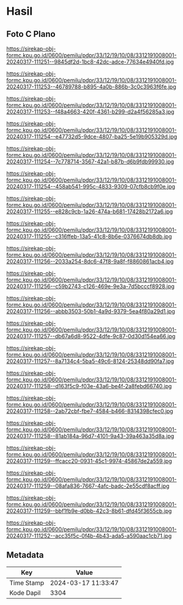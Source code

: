 # Hasil

## Foto C Plano

https://sirekap-obj-formc.kpu.go.id/0600/pemilu/pdpr/33/12/19/10/08/3312191008001-20240317-111251--9845df2d-1bc8-42dc-adce-77634e4940fd.jpg

https://sirekap-obj-formc.kpu.go.id/0600/pemilu/pdpr/33/12/19/10/08/3312191008001-20240317-111253--46789788-b895-4a0b-886b-3c0c3963f6fe.jpg

https://sirekap-obj-formc.kpu.go.id/0600/pemilu/pdpr/33/12/19/10/08/3312191008001-20240317-111253--f48a4663-420f-4361-b299-d2a4f56285a3.jpg

https://sirekap-obj-formc.kpu.go.id/0600/pemilu/pdpr/33/12/19/10/08/3312191008001-20240317-111254--e47732d5-9dce-4807-ba25-5e19b905329d.jpg

https://sirekap-obj-formc.kpu.go.id/0600/pemilu/pdpr/33/12/19/10/08/3312191008001-20240317-111254--7c778714-3567-42a1-b87b-d6b9fdb99930.jpg

https://sirekap-obj-formc.kpu.go.id/0600/pemilu/pdpr/33/12/19/10/08/3312191008001-20240317-111254--458ab541-995c-4833-9309-07cfb8cb9f0e.jpg

https://sirekap-obj-formc.kpu.go.id/0600/pemilu/pdpr/33/12/19/10/08/3312191008001-20240317-111255--e828c9cb-1a26-474a-b681-17428b2172a6.jpg

https://sirekap-obj-formc.kpu.go.id/0600/pemilu/pdpr/33/12/19/10/08/3312191008001-20240317-111255--c316ffeb-13a5-41c8-8b6e-0376674db8db.jpg

https://sirekap-obj-formc.kpu.go.id/0600/pemilu/pdpr/33/12/19/10/08/3312191008001-20240317-111256--2033a254-8dc6-47f8-9a8f-f8860861acb4.jpg

https://sirekap-obj-formc.kpu.go.id/0600/pemilu/pdpr/33/12/19/10/08/3312191008001-20240317-111256--c59b2743-c126-469e-9e3a-7d5bcccf8928.jpg

https://sirekap-obj-formc.kpu.go.id/0600/pemilu/pdpr/33/12/19/10/08/3312191008001-20240317-111256--abbb3503-50b1-4a9d-9379-5ea4f80a29d1.jpg

https://sirekap-obj-formc.kpu.go.id/0600/pemilu/pdpr/33/12/19/10/08/3312191008001-20240317-111257--db67a6d8-9522-4dfe-9c87-0d30d154ea66.jpg

https://sirekap-obj-formc.kpu.go.id/0600/pemilu/pdpr/33/12/19/10/08/3312191008001-20240317-111257--8a7134c4-5ba5-49c6-8124-25348dd90fa7.jpg

https://sirekap-obj-formc.kpu.go.id/0600/pemilu/pdpr/33/12/19/10/08/3312191008001-20240317-111258--d163f5c9-f03e-43a6-be4f-2a8febd66740.jpg

https://sirekap-obj-formc.kpu.go.id/0600/pemilu/pdpr/33/12/19/10/08/3312191008001-20240317-111258--2ab72cbf-fbe7-4584-b466-8314398cfec0.jpg

https://sirekap-obj-formc.kpu.go.id/0600/pemilu/pdpr/33/12/19/10/08/3312191008001-20240317-111258--81ab184a-96d7-4101-9a43-39a463a35d8a.jpg

https://sirekap-obj-formc.kpu.go.id/0600/pemilu/pdpr/33/12/19/10/08/3312191008001-20240317-111259--ffcacc20-0931-45c1-9974-45867de2a559.jpg

https://sirekap-obj-formc.kpu.go.id/0600/pemilu/pdpr/33/12/19/10/08/3312191008001-20240317-111259--08afa836-7667-4afc-badc-2e55cdf8acff.jpg

https://sirekap-obj-formc.kpu.go.id/0600/pemilu/pdpr/33/12/19/10/08/3312191008001-20240317-111259--bbf1fb9e-d0bb-42c3-8b61-dfd45f3655cb.jpg

https://sirekap-obj-formc.kpu.go.id/0600/pemilu/pdpr/33/12/19/10/08/3312191008001-20240317-111252--acc35f5c-0f4b-4b43-ada5-a590aac1cb71.jpg


## Metadata

| Key        | Value               |
| ---------- | ------------------- |
| Time Stamp | 2024-03-17 11:33:47 |
| Kode Dapil | 3304                |



